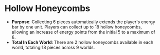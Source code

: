 # Hollow Honeycombs

- **Purpose**: Collecting 6 pieces automatically extends the player's energy bar by one unit. Players can collect up to 18 hollow honeycombs, allowing an increase of energy points from the initial 5 to a maximum of 8.
- **Total In Each World**: There are 2 hollow honeycombs available in each world, totaling 18 pieces across 9 worlds.
